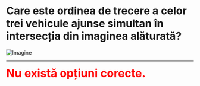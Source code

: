 # Care este ordinea de trecere a celor trei vehicule ajunse simultan în intersecția din imaginea alăturată?

![Imagine](https://www.arr-atestate.ro/upload/img/questions/img/care-este-ordinea-de-trecere-a-celor-trei-autovehicule-ajunse-simultan-in-intersectia-din-imaginea-alaturata.jpg)


---

<span style="font-size: 30px; font-weight: bold;">**<span style="color: red;">Nu există opțiuni corecte.</span>**</span>